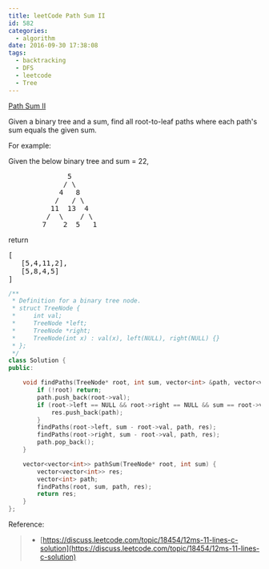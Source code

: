 ```yaml
---
title: leetCode Path Sum II
id: 582
categories:
  - algorithm
date: 2016-09-30 17:38:08
tags:
  - backtracking
  - DFS
  - leetcode
  - Tree
---
```


[Path Sum II](https://leetcode.com/problems/path-sum-ii/)

Given a binary tree and a sum, find all root-to-leaf paths where each path's sum equals the given sum.

For example:

Given the below binary tree and sum = 22,

<pre>
              5
             / \
            4   8
           /   / \
          11  13  4
         /  \    / \
        7    2  5   1
</pre>

return

<pre>
[
   [5,4,11,2],
   [5,8,4,5]
]
</pre>



``` cpp
/**
 * Definition for a binary tree node.
 * struct TreeNode {
 *     int val;
 *     TreeNode *left;
 *     TreeNode *right;
 *     TreeNode(int x) : val(x), left(NULL), right(NULL) {}
 * };
 */
class Solution {
public:

    void findPaths(TreeNode* root, int sum, vector<int> &path, vector<vector<int>> &res) {
        if (!root) return;
        path.push_back(root->val);
        if (root->left == NULL && root->right == NULL && sum == root->val) {
            res.push_back(path);
        }
        findPaths(root->left, sum - root->val, path, res);
        findPaths(root->right, sum - root->val, path, res);
        path.pop_back();
    }

    vector<vector<int>> pathSum(TreeNode* root, int sum) {
        vector<vector<int>> res;
        vector<int> path;
        findPaths(root, sum, path, res);
        return res;
    }
};
```

Reference:

> *   [https://discuss.leetcode.com/topic/18454/12ms-11-lines-c-solution](https://discuss.leetcode.com/topic/18454/12ms-11-lines-c-solution)